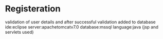 # Registeration
validation of user details and after successful validation added to database
 ide:eclipse server:apachetomcatv7.0 database:mssql language:java (jsp and servlets used)
